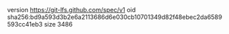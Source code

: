 version https://git-lfs.github.com/spec/v1
oid sha256:bd9a593d3b2e6a2113686d6e030cb10701349d82f48ebec2da6589593cc41eb3
size 3486
